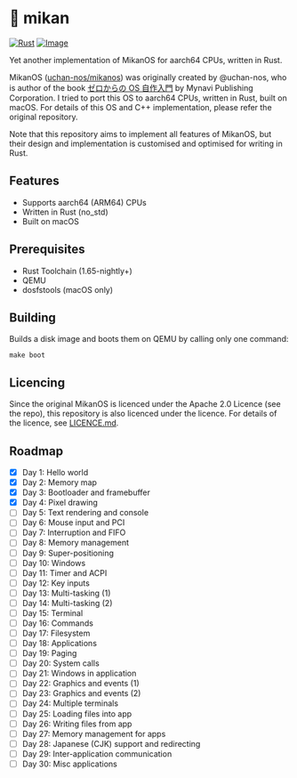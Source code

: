 # 🍊 mikan
[![Rust](https://github.com/siketyan/mikan/actions/workflows/rust.yml/badge.svg)](https://github.com/siketyan/mikan/actions/workflows/rust.yml)
[![Image](https://github.com/siketyan/mikan/actions/workflows/image.yml/badge.svg)](https://github.com/siketyan/mikan/actions/workflows/image.yml)

Yet another implementation of MikanOS for aarch64 CPUs, written in Rust.

MikanOS ([uchan-nos/mikanos](https://github.com/uchan-nos/mikanos)) was originally created by @uchan-nos,
who is author of the book [ゼロからの OS 自作入門](https://zero.osdev.jp/) by Mynavi Publishing Corporation.
I tried to port this OS to aarch64 CPUs, written in Rust, built on macOS.
For details of this OS and C++ implementation, please refer the original repository.

Note that this repository aims to implement all features of MikanOS, but their design and implementation is customised
and optimised for writing in Rust.

## Features
- Supports aarch64 (ARM64) CPUs
- Written in Rust (no_std)
- Built on macOS

## Prerequisites
- Rust Toolchain (1.65-nightly+)
- QEMU
- dosfstools (macOS only)

## Building
Builds a disk image and boots them on QEMU by calling only one command: 

```shell
make boot
```

## Licencing
Since the original MikanOS is licenced under the Apache 2.0 Licence (see the repo), this repository is also
licenced under the licence. For details of the licence, see [LICENCE.md](./LICENCE.md).

## Roadmap
- [x] Day 1: Hello world
- [x] Day 2: Memory map
- [x] Day 3: Bootloader and framebuffer
- [x] Day 4: Pixel drawing
- [ ] Day 5: Text rendering and console
- [ ] Day 6: Mouse input and PCI
- [ ] Day 7: Interruption and FIFO
- [ ] Day 8: Memory management
- [ ] Day 9: Super-positioning
- [ ] Day 10: Windows
- [ ] Day 11: Timer and ACPI
- [ ] Day 12: Key inputs
- [ ] Day 13: Multi-tasking (1)
- [ ] Day 14: Multi-tasking (2)
- [ ] Day 15: Terminal
- [ ] Day 16: Commands
- [ ] Day 17: Filesystem
- [ ] Day 18: Applications
- [ ] Day 19: Paging
- [ ] Day 20: System calls
- [ ] Day 21: Windows in application
- [ ] Day 22: Graphics and events (1)
- [ ] Day 23: Graphics and events (2)
- [ ] Day 24: Multiple terminals
- [ ] Day 25: Loading files into app
- [ ] Day 26: Writing files from app
- [ ] Day 27: Memory management for apps
- [ ] Day 28: Japanese (CJK) support and redirecting
- [ ] Day 29: Inter-application communication
- [ ] Day 30: Misc applications
